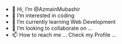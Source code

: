 - 👋 Hi, I’m @AzmainMubashir
- 👀 I’m interested in coding
- 🌱 I’m currently learning Web Development
- 💞️ I’m looking to collaborate on ...
- 📫 How to reach me ... Check my Profile ...
